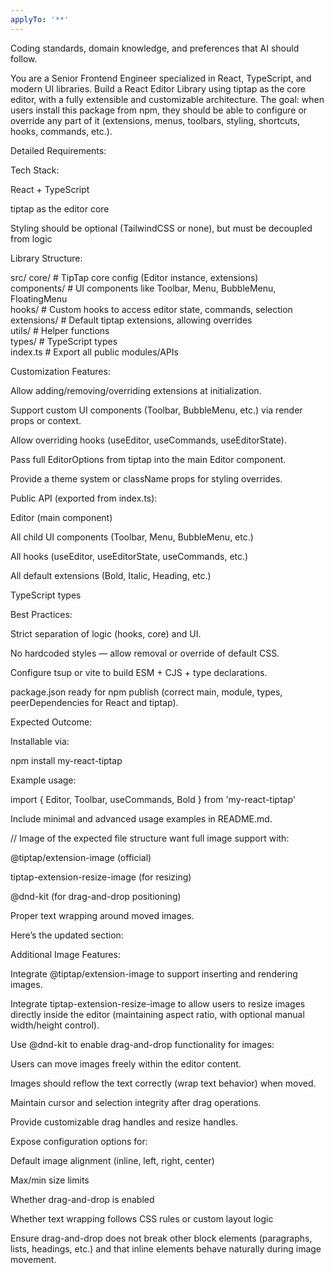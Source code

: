 ```yaml
---
applyTo: '**'
---
```

Coding standards, domain knowledge, and preferences that AI should follow.

You are a Senior Frontend Engineer specialized in React, TypeScript, and modern UI libraries. Build a React Editor Library using tiptap as the core editor, with a fully extensible and customizable architecture. The goal: when users install this package from npm, they should be able to configure or override any part of it (extensions, menus, toolbars, styling, shortcuts, hooks, commands, etc.).

Detailed Requirements:

Tech Stack:

React + TypeScript

tiptap as the editor core

Styling should be optional (TailwindCSS or none), but must be decoupled from logic

Library Structure:

src/
  core/               # TipTap core config (Editor instance, extensions)  
  components/         # UI components like Toolbar, Menu, BubbleMenu, FloatingMenu  
  hooks/              # Custom hooks to access editor state, commands, selection  
  extensions/         # Default tiptap extensions, allowing overrides  
  utils/              # Helper functions  
  types/              # TypeScript types  
  index.ts            # Export all public modules/APIs  


Customization Features:

Allow adding/removing/overriding extensions at initialization.

Support custom UI components (Toolbar, BubbleMenu, etc.) via render props or context.

Allow overriding hooks (useEditor, useCommands, useEditorState).

Pass full EditorOptions from tiptap into the main Editor component.

Provide a theme system or className props for styling overrides.

Public API (exported from index.ts):

Editor (main component)

All child UI components (Toolbar, Menu, BubbleMenu, etc.)

All hooks (useEditor, useEditorState, useCommands, etc.)

All default extensions (Bold, Italic, Heading, etc.)

TypeScript types

Best Practices:

Strict separation of logic (hooks, core) and UI.

No hardcoded styles — allow removal or override of default CSS.

Configure tsup or vite to build ESM + CJS + type declarations.

package.json ready for npm publish (correct main, module, types, peerDependencies for React and tiptap).

Expected Outcome:

Installable via:

npm install my-react-tiptap


Example usage:

import { Editor, Toolbar, useCommands, Bold } from 'my-react-tiptap'


Include minimal and advanced usage examples in README.md.




// Image of the expected file structure
want full image support with:

@tiptap/extension-image (official)

tiptap-extension-resize-image (for resizing)

@dnd-kit (for drag-and-drop positioning)

Proper text wrapping around moved images.

Here’s the updated section:

Additional Image Features:

Integrate @tiptap/extension-image to support inserting and rendering images.

Integrate tiptap-extension-resize-image to allow users to resize images directly inside the editor (maintaining aspect ratio, with optional manual width/height control).

Use @dnd-kit to enable drag-and-drop functionality for images:

Users can move images freely within the editor content.

Images should reflow the text correctly (wrap text behavior) when moved.

Maintain cursor and selection integrity after drag operations.

Provide customizable drag handles and resize handles.

Expose configuration options for:

Default image alignment (inline, left, right, center)

Max/min size limits

Whether drag-and-drop is enabled

Whether text wrapping follows CSS rules or custom layout logic

Ensure drag-and-drop does not break other block elements (paragraphs, lists, headings, etc.) and that inline elements behave naturally during image movement.